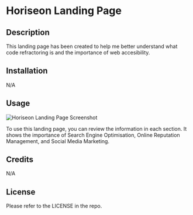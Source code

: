 # Horiseon Landing Page

## Description

This landing page has been created to help me better understand what code refractoring is and the importance of web accesibility.

## Installation

N/A

## Usage

![Horiseon Landing Page Screenshot](assets/images/screenshot.png)

To use this landing page, you can review the information in each section. It shows the importance of Search Engine Optimisation, Online Reputation Management, and Social Media Marketing.

## Credits

N/A

## License

Please refer to the LICENSE in the repo.
